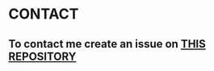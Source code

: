 # CONTACT
## To contact me create an issue on [THIS REPOSITORY](https://github.com/squibbywastaken/Squibby/issues/new)